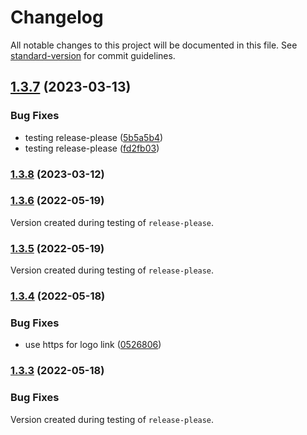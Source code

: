 # Changelog

All notable changes to this project will be documented in this file. See [standard-version](https://github.com/conventional-changelog/standard-version) for commit guidelines.

## [1.3.7](https://github.com/broofa/runmd/compare/v1.3.6...v1.3.7) (2023-03-13)


### Bug Fixes

* testing release-please ([5b5a5b4](https://github.com/broofa/runmd/commit/5b5a5b462bcb0cd898f1a78efb647b49d0d351cb))
* testing release-please ([fd2fb03](https://github.com/broofa/runmd/commit/fd2fb0390fac5e5056b713b1c551d970cefe5af2))

### [1.3.8](https://github.com/broofa/runmd/compare/v1.3.6...v1.3.8) (2023-03-12)

### [1.3.6](https://github.com/broofa/runmd/compare/v1.3.5...v1.3.6) (2022-05-19)

Version created during testing of `release-please`.

### [1.3.5](https://github.com/broofa/runmd/compare/v1.3.4...v1.3.5) (2022-05-19)

Version created during testing of `release-please`.

### [1.3.4](https://github.com/broofa/runmd/compare/v1.3.3...v1.3.4) (2022-05-18)

### Bug Fixes

* use https for logo link ([0526806](https://github.com/broofa/runmd/commit/0526806a05fcbb63efff24d9bf80699cf8bed3da))

### [1.3.3](https://github.com/broofa/runmd/compare/v1.3.2...v1.3.3) (2022-05-18)


### Bug Fixes

Version created during testing of `release-please`.
